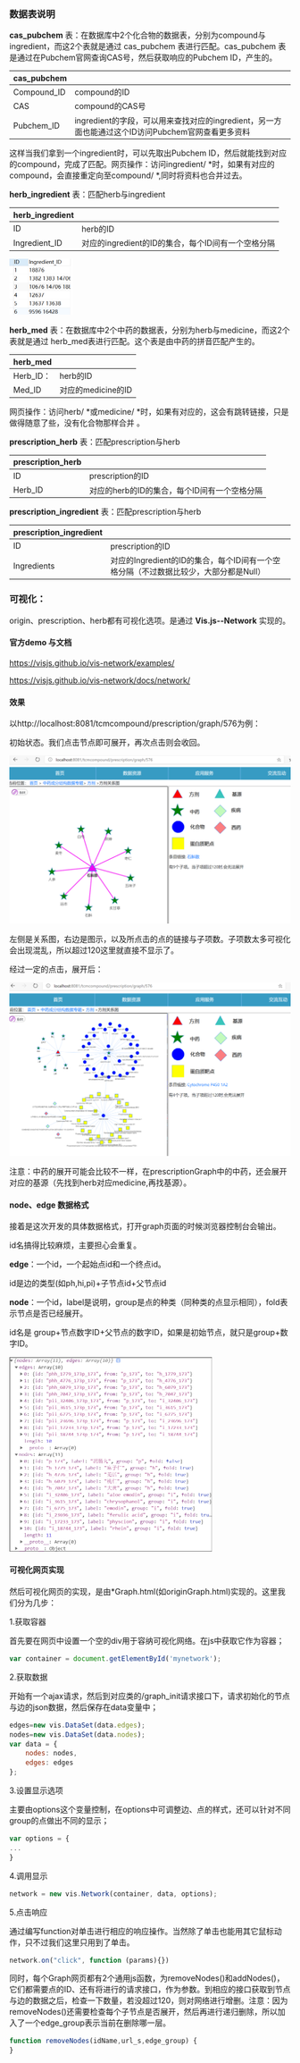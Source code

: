 ### 数据表说明

**cas_pubchem** 表：在数据库中2个化合物的数据表，分别为compound与ingredient，而这2个表就是通过 cas_pubchem 表进行匹配。cas_pubchem 表是通过在Pubchem官网查询CAS号，然后获取响应的Pubchem ID，产生的。

| cas_pubchem |                                                              |
| ----------- | ------------------------------------------------------------ |
| Compound_ID | compound的ID                                                 |
| CAS         | compound的CAS号                                              |
| Pubchem_ID  | ingredient的字段，可以用来查找对应的ingredient，另一方面也能通过这个ID访问Pubchem官网查看更多资料 |

这样当我们拿到一个ingredient时，可以先取出Pubchem ID，然后就能找到对应的compound，完成了匹配。网页操作：访问ingredient/ *时，如果有对应的compound，会直接重定向至compound/ *,同时将资料也合并过去。



**herb_ingredient** 表：匹配herb与ingredient

| herb_ingredient |                                                    |
| --------------- | -------------------------------------------------- |
| ID              | herb的ID                                           |
| Ingredient_ID   | 对应的ingredient的ID的集合，每个ID间有一个空格分隔 |

<img src="assets/image-20200805015741754.png" alt="image-20200805015741754" style="zoom:50%;" />



**herb_med** 表：在数据库中2个中药的数据表，分别为herb与medicine，而这2个表就是通过 herb_med表进行匹配。这个表是由中药的拼音匹配产生的。

| herb_med  |                    |
| --------- | ------------------ |
| Herb_ID： | herb的ID           |
| Med_ID    | 对应的medicine的ID |

网页操作：访问herb/ *或medicine/ *时，如果有对应的，这会有跳转链接，只是做得随意了些，没有化合物那样合并 。



**prescription_herb** 表：匹配prescription与herb

| prescription_herb |                                              |
| ----------------- | -------------------------------------------- |
| ID                | prescription的ID                             |
| Herb_ID           | 对应的herb的ID的集合，每个ID间有一个空格分隔 |



**prescription_ingredient** 表：匹配prescription与herb

| prescription_ingredient |                                                              |
| ----------------------- | ------------------------------------------------------------ |
| ID                      | prescription的ID                                             |
| Ingredients             | 对应的Ingredient的ID的集合，每个ID间有一个空格分隔（不过数据比较少，大部分都是Null） |





### 可视化：

origin、prescription、herb都有可视化选项。是通过 **Vis.js--Network** 实现的。

#### 官方demo 与文档

https://visjs.github.io/vis-network/examples/

https://visjs.github.io/vis-network/docs/network/

#### 效果

以http://localhost:8081/tcmcompound/prescription/graph/576为例：



初始状态。我们点击节点即可展开，再次点击则会收回。

![image-20200805021914448](assets/image-20200803193449667.png)

左侧是关系图，右边是图示，以及所点击的点的链接与子项数。子项数太多可视化会出现混乱，所以超过120这里就直接不显示了。





经过一定的点击，展开后：

![image-20200805022145012](assets/image-20200803193314425.png)





注意：中药的展开可能会比较不一样，在prescriptionGraph中的中药，还会展开对应的基源（先找到herb对应medicine,再找基源）。



#### node、edge 数据格式

接着是这次开发的具体数据格式，打开graph页面的时候浏览器控制台会输出。

id名搞得比较麻烦，主要担心会重复。

**edge**：一个id，一个起始点id和一个终点id。

id是边的类型(如ph,hi,pi)+子节点id+父节点id

**node**：一个id，label是说明，group是点的种类（同种类的点显示相同），fold表示节点是否已经展开。

id名是   group+节点数字ID+父节点的数字ID，如果是初始节点，就只是group+数字ID。

<img src="assets/image-20200803185722010.png" alt="image-20200803185722010" style="zoom:50%;" />

#### 可视化网页实现

然后可视化网页的实现，是由*Graph.html(如originGraph.html)实现的。这里我们分为几步：

1.获取容器

首先要在网页中设置一个空的div用于容纳可视化网络。在js中获取它作为容器；

```javascript
var container = document.getElementById('mynetwork');
```



2.获取数据

开始有一个ajax请求，然后到对应类的/graph_init请求接口下，请求初始化的节点与边的json数据，然后保存在data变量中；


```javascript
edges=new vis.DataSet(data.edges);
nodes=new vis.DataSet(data.nodes);
var data = {
    nodes: nodes,
    edges: edges
};
```



3.设置显示选项

主要由options这个变量控制，在options中可调整边、点的样式，还可以针对不同group的点做出不同的显示；

```javascript
var options = {
...
}
```



4.调用显示

```javascript
network = new vis.Network(container, data, options);
```



5.点击响应

通过编写function对单击进行相应的响应操作。当然除了单击也能用其它鼠标动作，只不过我们这里只用到了单击。

```javascript
network.on("click", function (params){})
```



同时，每个Graph网页都有2个通用js函数，为removeNodes()和addNodes()，它们都需要点的ID、还有将进行的请求接口，作为参数。到相应的接口获取到节点与边的数据之后，检查一下数量，若没超过120，则对网络进行增删。注意：因为removeNodes()还需要检查每个子节点是否展开，然后再进行递归删除，所以加入了一个edge_group表示当前在删除哪一层。 

```javascript
function removeNodes(idName,url_s,edge_group) {
}
```

